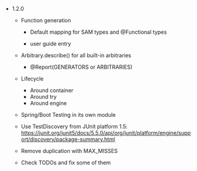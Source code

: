 - 1.2.0

  - Function generation

    - Default mapping for SAM types and @Functional types

    - user guide entry
      
  - Arbitrary.describe() for all built-in arbitraries
  
    - @Report(GENERATORS or ARBITRARIES)
    
    
  - Lifecycle
    - Around container
    - Around try
    - Around engine
  
  - Spring/Boot Testing in its own module
 
  - Use TestDiscovery from JUnit platform 1.5:
    https://junit.org/junit5/docs/5.5.0/api/org/junit/platform/engine/support/discovery/package-summary.html

  - Remove duplication with MAX_MISSES
  
  - Check TODOs and fix some of them

